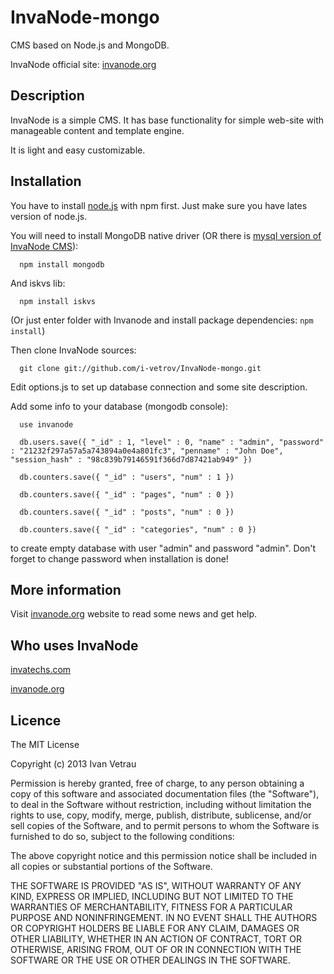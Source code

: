 InvaNode-mongo
==============

CMS based on Node.js and MongoDB.

InvaNode official site: [invanode.org](http://www.invanode.org)

## Description

InvaNode is a simple CMS. It has base functionality for simple web-site with manageable content and template engine.

It is light and easy customizable.


## Installation

You have to install [node.js](https://github.com/joyent/node) with npm first. Just make sure you have lates version of node.js.

You will need to install MongoDB native driver (OR there is <a href="https://github.com/i-vetrov/InvaNode/">mysql version of InvaNode CMS</a>):

      npm install mongodb

And iskvs lib: 

      npm install iskvs

(Or just enter folder with Invanode and install package dependencies: `npm install`)

Then clone InvaNode sources:
    
      git clone git://github.com/i-vetrov/InvaNode-mongo.git

Edit options.js to set up database connection and some site description.

Add some info to your database (mongodb console):
      
      use invanode

      db.users.save({ "_id" : 1, "level" : 0, "name" : "admin", "password" : "21232f297a57a5a743894a0e4a801fc3", "penname" : "John Doe", "session_hash" : "98c839b79146591f366d7d87421ab949" })

      db.counters.save({ "_id" : "users", "num" : 1 })

      db.counters.save({ "_id" : "pages", "num" : 0 })

      db.counters.save({ "_id" : "posts", "num" : 0 })

      db.counters.save({ "_id" : "categories", "num" : 0 })


 to create empty database with user "admin" and password "admin". Don't forget to change password when installation is done!

## More information

Visit [invanode.org](http://www.invanode.org) website to read some news and get help.

## Who uses InvaNode

[invatechs.com](http://www.invatechs.com/)

[invanode.org](http://www.invanode.org/)

## Licence ##

The MIT License

Copyright (c) 2013 Ivan Vetrau

Permission is hereby granted, free of charge, to any person obtaining a copy of this software and associated documentation files (the "Software"), to deal in the Software without restriction, including without limitation the rights to use, copy, modify, merge, publish, distribute, sublicense, and/or sell copies of the Software, and to permit persons to whom the Software is furnished to do so, subject to the following conditions:

The above copyright notice and this permission notice shall be included in all copies or substantial portions of the Software.

THE SOFTWARE IS PROVIDED "AS IS", WITHOUT WARRANTY OF ANY KIND, EXPRESS OR IMPLIED, INCLUDING BUT NOT LIMITED TO THE WARRANTIES OF MERCHANTABILITY, FITNESS FOR A PARTICULAR PURPOSE AND NONINFRINGEMENT. IN NO EVENT SHALL THE AUTHORS OR COPYRIGHT HOLDERS BE LIABLE FOR ANY CLAIM, DAMAGES OR OTHER LIABILITY, WHETHER IN AN ACTION OF CONTRACT, TORT OR OTHERWISE, ARISING FROM, OUT OF OR IN CONNECTION WITH THE SOFTWARE OR THE USE OR OTHER DEALINGS IN THE SOFTWARE.